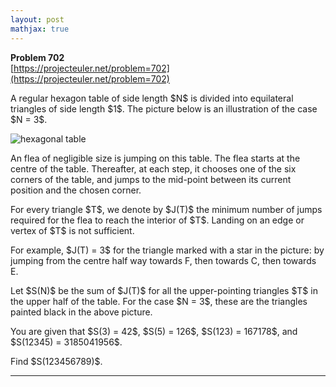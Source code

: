 ```yaml
---
layout: post
mathjax: true
---
```

**Problem 702**  
[https://projecteuler.net/problem=702](https://projecteuler.net/problem=702)

<p>A regular hexagon table of side length $N$ is divided into equilateral triangles of side length $1$. The picture below is an illustration of the case $N = 3$.</p>

<div class="center">
<img src="https://projecteuler.net/project/images/p702_jumping_flea.png" alt="hexagonal table" />
</div>

<p>An flea of negligible size is jumping on this table. The flea starts at the centre of the table. Thereafter, at each step, it chooses one of the six corners of the table, and jumps to the mid-point between its current position and the chosen corner.</p>

<p>For every triangle $T$, we denote by $J(T)$ the minimum number of jumps required for the flea to reach the interior of $T$. Landing on an edge or vertex of $T$ is not sufficient.</p>

<p>For example, $J(T) = 3$ for the triangle marked with a star in the picture: by jumping from the centre half way towards F, then towards C, then towards E.</p>

<p>Let $S(N)$ be the sum of $J(T)$ for all the upper-pointing triangles $T$ in the upper half of the table. For the case $N = 3$, these are the triangles painted black in the above picture.</p>

<p>You are given that $S(3) = 42$, $S(5) = 126$, $S(123) = 167178$, and $S(12345) = 3185041956$.</p>

<p>Find $S(123456789)$.</p>

---
